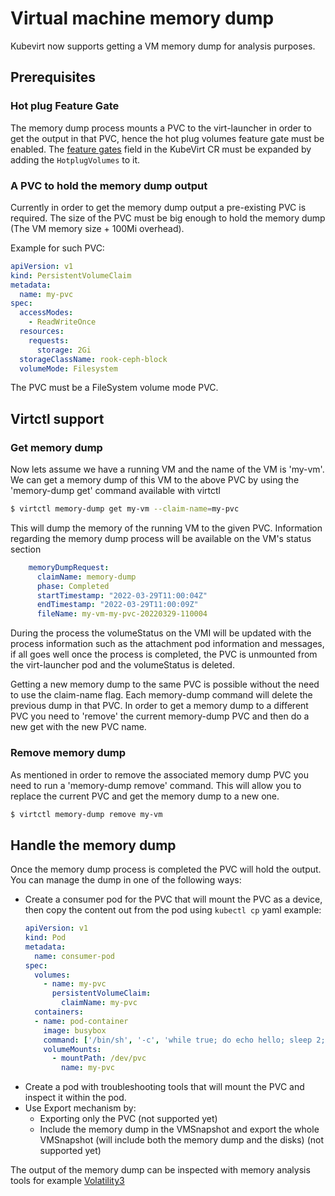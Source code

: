 # Virtual machine memory dump  

Kubevirt now supports getting a VM memory dump for analysis purposes.

## Prerequisites

### Hot plug Feature Gate

The memory dump process mounts a PVC to the virt-launcher in order to get the output in that PVC, hence the hot plug volumes feature gate must be enabled. The
[feature gates](./activating_feature_gates.md#how-to-activate-a-feature-gate)
field in the KubeVirt CR must be expanded by adding the `HotplugVolumes` to it.

### A PVC to hold the memory dump output

Currently in order to get the memory dump output a pre-existing PVC is required. The size of the PVC must be big enough to hold the memory dump (The VM memory size + 100Mi overhead).

Example for such PVC:

```yaml
apiVersion: v1
kind: PersistentVolumeClaim
metadata:
  name: my-pvc
spec:
  accessModes:
    - ReadWriteOnce
  resources:
    requests:
      storage: 2Gi
  storageClassName: rook-ceph-block
  volumeMode: Filesystem
```

The PVC must be a FileSystem volume mode PVC.

## Virtctl support

### Get memory dump

Now lets assume we have a running VM and the name of the VM is 'my-vm'.
We can get a memory dump of this VM to the above PVC by using the 'memory-dump get' command available with virtctl

```bash
$ virtctl memory-dump get my-vm --claim-name=my-pvc
```

This will dump the memory of the running VM to the given PVC.
Information regarding the memory dump process will be available on the VM's status section
```yaml
    memoryDumpRequest:
      claimName: memory-dump
      phase: Completed
      startTimestamp: "2022-03-29T11:00:04Z"
      endTimestamp: "2022-03-29T11:00:09Z"
      fileName: my-vm-my-pvc-20220329-110004
```

During the process the volumeStatus on the VMI will be updated with the process information such as the attachment pod information and messages, if all goes well once the process is completed, the PVC is unmounted from the virt-launcher pod and the volumeStatus is deleted.

Getting a new memory dump to the same PVC is possible without the need to use the claim-name flag.
Each memory-dump command will delete the previous dump in that PVC.
In order to get a memory dump to a different PVC you need to 'remove' the current memory-dump PVC and then do a new get with the new PVC name.

### Remove memory dump

As mentioned in order to remove the associated memory dump PVC you need to run a 'memory-dump remove' command. This will allow you to replace the current PVC and get the memory dump to a new one.

```bash
$ virtctl memory-dump remove my-vm
```

## Handle the memory dump
Once the memory dump process is completed the PVC will hold the output.
You can manage the dump in one of the following ways:
- Create a consumer pod for the PVC that will mount the PVC as a device, then copy the content out from the pod using `kubectl cp`
    yaml example:
    ```yaml
    apiVersion: v1
    kind: Pod
    metadata:
      name: consumer-pod
    spec:
      volumes:
        - name: my-pvc
          persistentVolumeClaim:
            claimName: my-pvc
      containers:
      - name: pod-container
        image: busybox
        command: ['/bin/sh', '-c', 'while true; do echo hello; sleep 2;done']
        volumeMounts:
          - mountPath: /dev/pvc
            name: my-pvc
    ```
- Create a pod with troubleshooting tools that will mount the PVC and inspect it within the pod.
- Use Export mechanism by:
    - Exporting only the PVC (not supported yet)
    - Include the memory dump in the VMSnapshot and export the whole VMSnapshot (will include both the memory dump and the disks) (not supported yet) 

The output of the memory dump can be inspected with memory analysis tools for example [Volatility3](https://github.com/volatilityfoundation/volatility3)
